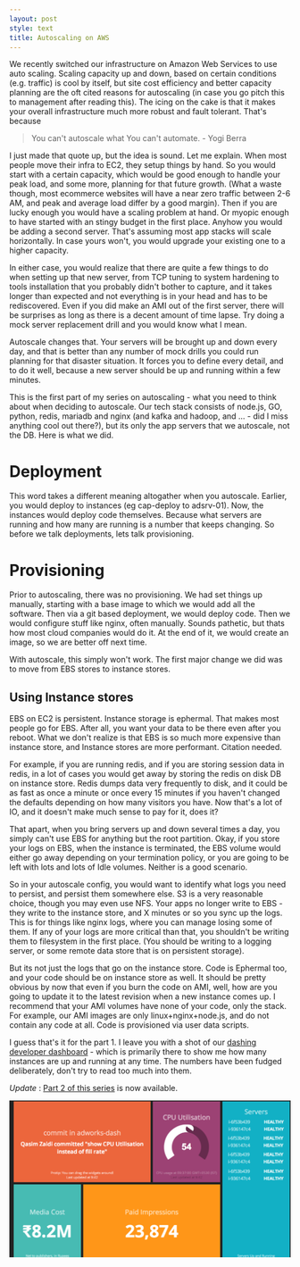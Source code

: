```yaml
---
layout: post
style: text
title: Autoscaling on AWS
---
```


We recently switched our infrastructure on Amazon Web Services to use auto scaling. Scaling capacity up and down, based on certain conditions (e.g. traffic) is cool by itself, but site cost efficiency and better capacity planning are the oft cited reasons for autoscaling (in case you go pitch this to management after reading this). The icing on the cake is that it makes your overall infrastructure much more robust and fault tolerant. That's because 

> You can't autoscale what You can't automate. 
>                           - Yogi Berra

I just made that quote up, but the idea is sound. Let me explain. When most people move their infra to EC2, they setup things by hand. So you would start with a certain capacity, which would be good enough to handle your peak load, and some more, planning for that future growth. (What a waste though, most ecommerce websites will have a near zero traffic between 2-6 AM, and peak and average load differ by a good margin). Then if you are lucky enough you would have a scaling problem at hand. Or myopic enough to have started with an stingy budget in the first place. Anyhow you would be adding a second server. That's assuming most app stacks will scale horizontally. In case yours won't, you would upgrade your existing one to a higher capacity.

In either case, you would realize that there are quite a few things to do when setting up that new server, from TCP tuning to system hardening to tools installation that you probably didn't bother to capture, and it takes longer than expected and not everything is in your head and has to be rediscovered. Even if you did make an AMI out of the first server, there will be surprises as long as there is a decent amount of time lapse. Try doing a mock server replacement drill and you would know what I mean.

Autoscale changes that. Your servers will be brought up and down every day, and that is better than any number of mock drills you could run planning for that disaster situation. It forces you to define every detail, and to do it well, because a new server should be up and running within a few minutes.

This is the first part of my series on autoscaling - what you need to think about when deciding to autoscale. Our tech stack consists of node.js, GO, python, redis, mariadb and nginx (and kafka and hadoop, and ... - did I miss anything cool out there?), but its only the app servers that we autoscale, not the DB. Here is what we did.

# Deployment

This word takes a different meaning altogather when you autoscale. Earlier, you would deploy to instances (eg cap-deploy to adsrv-01). Now, the instances would deploy code themselves. Because what servers are running and how many are running is a number that keeps changing. So before we talk deployments, lets talk provisioning.

# Provisioning

Prior to autoscaling, there was no provisioning. We had set things up manually, starting with a base image to which we would add all the software. Then via a git based deployment, we would deploy code. Then we would configure stuff like nginx, often manually. Sounds pathetic, but thats how most cloud companies would do it. At the end of it, we would create an image, so we are better off next time.

With autoscale, this simply won't work. The first major change we did was to move from EBS stores to instance stores.

## Using Instance stores

EBS on EC2 is persistent. Instance storage is ephermal. That makes most people go for EBS. After all, you want your data to be there even after you reboot. What we don't realize is that EBS is so much more expensive than instance store, and Instance stores are more performant. Citation needed.

For example, if you are running redis, and if you are storing session data in redis, in a lot of cases you would get away by storing the redis on disk DB on instance store. Redis dumps data very frequently to disk, and it could be as fast as once a minute or once every 15 minutes if you haven't changed the defaults depending on how many visitors you have. Now that's a lot of IO, and it doesn't make much sense to pay for it, does it?

That apart, when you bring servers up and down several times a day, you simply can't use EBS for anything but the root partition. Okay, if you store your logs on EBS, when the instance is terminated, the EBS volume would either go away depending on your termination policy, or you are going to be left with lots and lots of Idle volumes. Neither is a good scenario.

So in your autoscale config, you would want to identify what logs you need to persist, and persist them somewhere else. S3 is a very reasonable choice, though you may even use NFS. Your apps no longer write to EBS - they write to the instance store, and X minutes or so you sync up the logs. This is for things like nginx logs, where you can manage losing some of them. If any of your logs are more critical than that, you shouldn't be writing them to filesystem in the first place. (You should be writing to a logging server, or some remote data store that is on persistent storage).

But its not just the logs that go on the instance store. Code is Ephermal too, and your code should be on instance store as well. It should be pretty obvious by now that even if you burn the code on AMI, well, how are you going to update it to the latest revision when a new instance comes up. I recommend that your AMI volumes have none of your code, only the stack. For example, our AMI images are only linux+nginx+node.js, and do not contain any code at all. Code is provisioned via user data scripts.

I guess that's it for the part 1. I leave you with a shot of our [dashing developer dashboard](/2013/06/23/dashboards-with-dashing/) - which is primarily there to show me how many instances are up and running at any time. The numbers have been fudged deliberately, don't try to read too much into them.

*Update* : [Part 2 of this series](/2013/06/30/autoscaling-part-2/) is now available.

![duas.mobi](/img/dashboard.png "Our awesome dashboard")
